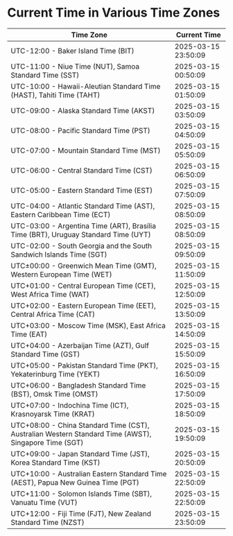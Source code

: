 # Current Time in Various Time Zones

| Time Zone | Current Time |
|-----------|--------------|
| UTC-12:00 - Baker Island Time (BIT) | 2025-03-15 23:50:09 |
| UTC-11:00 - Niue Time (NUT), Samoa Standard Time (SST) | 2025-03-15 00:50:09 |
| UTC-10:00 - Hawaii-Aleutian Standard Time (HAST), Tahiti Time (TAHT) | 2025-03-15 01:50:09 |
| UTC-09:00 - Alaska Standard Time (AKST) | 2025-03-15 03:50:09 |
| UTC-08:00 - Pacific Standard Time (PST) | 2025-03-15 04:50:09 |
| UTC-07:00 - Mountain Standard Time (MST) | 2025-03-15 05:50:09 |
| UTC-06:00 - Central Standard Time (CST) | 2025-03-15 06:50:09 |
| UTC-05:00 - Eastern Standard Time (EST) | 2025-03-15 07:50:09 |
| UTC-04:00 - Atlantic Standard Time (AST), Eastern Caribbean Time (ECT) | 2025-03-15 08:50:09 |
| UTC-03:00 - Argentina Time (ART), Brasília Time (BRT), Uruguay Standard Time (UYT) | 2025-03-15 08:50:09 |
| UTC-02:00 - South Georgia and the South Sandwich Islands Time (SGT) | 2025-03-15 09:50:09 |
| UTC±00:00 - Greenwich Mean Time (GMT), Western European Time (WET) | 2025-03-15 11:50:09 |
| UTC+01:00 - Central European Time (CET), West Africa Time (WAT) | 2025-03-15 12:50:09 |
| UTC+02:00 - Eastern European Time (EET), Central Africa Time (CAT) | 2025-03-15 13:50:09 |
| UTC+03:00 - Moscow Time (MSK), East Africa Time (EAT) | 2025-03-15 14:50:09 |
| UTC+04:00 - Azerbaijan Time (AZT), Gulf Standard Time (GST) | 2025-03-15 15:50:09 |
| UTC+05:00 - Pakistan Standard Time (PKT), Yekaterinburg Time (YEKT) | 2025-03-15 16:50:09 |
| UTC+06:00 - Bangladesh Standard Time (BST), Omsk Time (OMST) | 2025-03-15 17:50:09 |
| UTC+07:00 - Indochina Time (ICT), Krasnoyarsk Time (KRAT) | 2025-03-15 18:50:09 |
| UTC+08:00 - China Standard Time (CST), Australian Western Standard Time (AWST), Singapore Time (SGT) | 2025-03-15 19:50:09 |
| UTC+09:00 - Japan Standard Time (JST), Korea Standard Time (KST) | 2025-03-15 20:50:09 |
| UTC+10:00 - Australian Eastern Standard Time (AEST), Papua New Guinea Time (PGT) | 2025-03-15 22:50:09 |
| UTC+11:00 - Solomon Islands Time (SBT), Vanuatu Time (VUT) | 2025-03-15 22:50:09 |
| UTC+12:00 - Fiji Time (FJT), New Zealand Standard Time (NZST) | 2025-03-15 23:50:09 |
